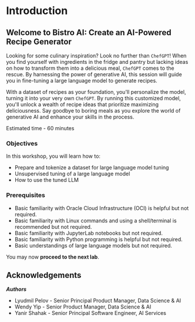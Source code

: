 # Introduction

## Welcome to Bistro AI: Create an AI-Powered Recipe Generator

Looking for some culinary inspiration? Look no further than `ChefGPT`! When you find yourself with ingredients in the fridge and pantry but lacking ideas on how to transform them into a delicious meal, `ChefGPT` comes to the rescue. By harnessing the power of generative AI, this session will guide you in fine-tuning a large language model to generate recipes.

With a dataset of recipes as your foundation, you'll personalize the model, turning it into your very own `ChefGPT`. By running this customized model, you'll unlock a wealth of recipe ideas that prioritize maximizing deliciousness. Say goodbye to boring meals as you explore the world of generative AI and enhance your skills in the process.

Estimated time - 60 minutes

### Objectives

In this workshop, you will learn how to:

* Prepare and tokenize a dataset for large language model tuning
* Unsupervised tuning of a large language model
* How to use the tuned LLM

### Prerequisites

* Basic familiarity with Oracle Cloud Infrastructure (OCI) is helpful but not required.
* Basic familiarity with Linux commands and using a shell/terminal is recommended but not required.
* Basic familiarity with JupyterLab notebooks but not required.
* Basic familiarity with Python programming is helpful but not required.
* Basic understandings of large language models but not required.

You may now **proceed to the next lab**.

## **Acknowledgements**

***Authors***

* Lyudmil Pelov - Senior Principal Product Manager, Data Science & AI
* Wendy Yip - Senior Product Manager, Data Science & AI
* Yanir Shahak - Senior Principal Software Engineer, AI Services
